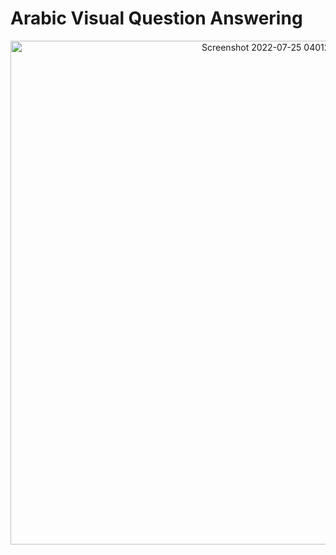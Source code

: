 # Arabic Visual Question Answering
<p align="center">
<img width="806" alt="Screenshot 2022-07-25 040121" src="https://user-images.githubusercontent.com/47125583/180674380-1328fd7a-36f6-4bfb-bda7-0e053b78cea3.png">
</p>
